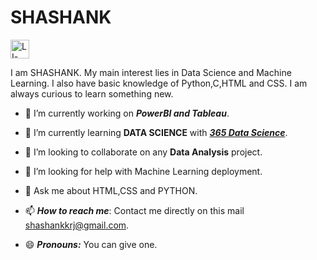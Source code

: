 # SHASHANK
  
<a href="https://www.linkedin.com/in/shashank-a12a851a0/"><img src="https://i.ibb.co/YftdBM1/LI-In-Bug.png" alt="LI-In-Bug" border="0" width=30px></a>

I am SHASHANK. My main interest lies in Data Science and Machine Learning. I also have basic knowledge of Python,C,HTML and CSS. I am always curious to learn something new.
- 🔭 I’m currently working on ***PowerBI and Tableau***.
- 🌱 I’m currently learning **DATA SCIENCE** with ***[365 Data Science](https://365datascience.com/)***.
- 👯 I’m looking to collaborate on any **Data Analysis** project.
- 🤔 I’m looking for help with Machine Learning deployment.

- 💬 Ask me about HTML,CSS and PYTHON.

- 📫 ***How to reach me***: Contact me directly on this mail [shashankkrj@gmail.com](mailto:shashankkrj@gmail.com).

- 😄 ***Pronouns:*** You can give one.
